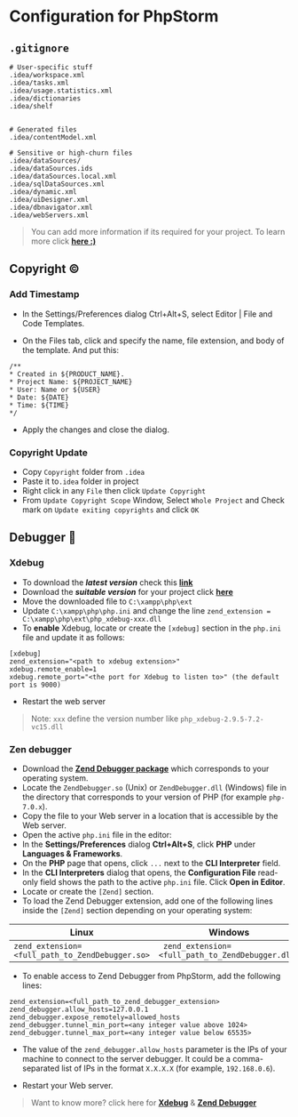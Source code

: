 # Configuration for PhpStorm

## ````.gitignore````

````
# User-specific stuff
.idea/workspace.xml
.idea/tasks.xml
.idea/usage.statistics.xml
.idea/dictionaries
.idea/shelf


# Generated files
.idea/contentModel.xml

# Sensitive or high-churn files
.idea/dataSources/
.idea/dataSources.ids
.idea/dataSources.local.xml
.idea/sqlDataSources.xml
.idea/dynamic.xml
.idea/uiDesigner.xml
.idea/dbnavigator.xml
.idea/webServers.xml
````
> You can add more information if its required for your project. To learn more click  **[here :)](https://intellij-support.jetbrains.com/hc/en-us/articles/206544839)**

## Copyright ©
 
### Add Timestamp
* In the Settings/Preferences dialog Ctrl+Alt+S, select Editor | File and Code Templates.

* On the Files tab, click  and specify the name, file extension, and body of the template. And put this:

````
/** 
* Created in ${PRODUCT_NAME}.
* Project Name: ${PROJECT_NAME}
* User: Name or ${USER}
* Date: ${DATE}
* Time: ${TIME}
*/
````
* Apply the changes and close the dialog.

### Copyright Update

* Copy ````Copyright```` folder from ````.idea````
* Paste it to````.idea```` folder in project
* Right click in any ````File```` then click ````Update Copyright````
* From ````Update Copyright Scope```` Window, Select ````Whole Project```` and Check mark on ````Update exiting copyrights```` and click ````OK````

## Debugger 🐞

### Xdebug

* To download the ***latest version*** check this **[link](https://xdebug.org/docs/install)**
* Download the ***suitable version*** for your project click **[here](https://xdebug.org/wizard)**
* Move the downloaded file to ````C:\xampp\php\ext````
* Update ````C:\xampp\php\php.ini```` and change the line
````zend_extension = C:\xampp\php\ext\php_xdebug-xxx.dll````
* To **enable** Xdebug, locate or create the ````[xdebug]```` section in the ````php.ini```` file and update it as follows:
````
[xdebug]
zend_extension="<path to xdebug extension>"
xdebug.remote_enable=1
xdebug.remote_port="<the port for Xdebug to listen to>" (the default port is 9000)
````
* Restart the web server
> Note: ````xxx```` define the version number like ````php_xdebug-2.9.5-7.2-vc15.dll````

### Zen debugger

* Download the **[Zend Debugger package](https://www.zend.com/downloads/zend-studio-web-debugger)** which corresponds to your operating system.
* Locate the ````ZendDebugger.so```` (Unix) or ````ZendDebugger.dll```` (Windows) file in the directory that corresponds to your version of PHP (for example ````php-7.0.x````).
* Copy the file to your Web server in a location that is accessible by the Web server.
* Open the active ````php.ini```` file in the editor:
* In the **Settings/Preferences** dialog **Ctrl+Alt+S**, click **PHP** under **Languages & Frameworks**.
* On the **PHP** page that opens, click ````...```` next to the **CLI Interpreter** field.
* In the **CLI Interpreters** dialog that opens, the **Configuration File** read-only field shows the path to the active ````php.ini```` file. Click **Open in Editor**.
* Locate or create the ````[Zend]```` section.
* To load the Zend Debugger extension, add one of the following lines inside the ````[Zend]```` section depending on your operating system:

| Linux     | Windows|
| ----------- | ----------- |
| `zend_extension=<full_path_to_ZendDebugger.so>` | ` zend_extension=<full_path_to_ZendDebugger.dll>` |
* To enable access to Zend Debugger from PhpStorm, add the following lines:

````
zend_extension=<full_path_to_zend_debugger_extension>
zend_debugger.allow_hosts=127.0.0.1
zend_debugger.expose_remotely=allowed_hosts
zend_debugger.tunnel_min_port=<any integer value above 1024>
zend_debugger.tunnel_max_port=<any integer value below 65535>
````

* The value of the ````zend_debugger.allow_hosts```` parameter is the IPs of your machine to connect to the server debugger. It could be a comma-separated list of IPs in the format ````X.X.X.X```` (for example, ````192.168.0.6````).

* Restart your Web server.

>Want to know more? click here for **[Xdebug](https://www.jetbrains.com/help/phpstorm/2020.1/configuring-xdebug.html?utm_campaign=PS&utm_content=2020.1&utm_medium=link&utm_source=product)** & **[Zend Debugger](https://www.jetbrains.com/help/phpstorm/2020.1/configuring-zend-debugger.html?utm_campaign=PS&utm_content=2020.1&utm_medium=link&utm_source=product)**
